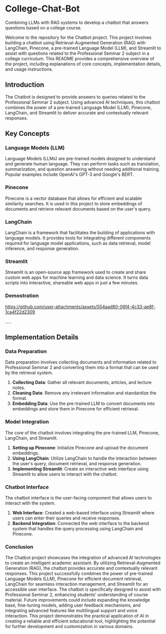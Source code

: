 # College-Chat-Bot
Combining LLMs with RAG systems to develop a chatbot that answers questions based on a college course.

Welcome to the repository for the Chatbot project. This project involves building a chatbot using Retrieval-Augmented Generation (RAG) with LangChain, Pinecone, a pre-trained Language Model (LLM), and Streamlit to assist with questions related to the Professional Seminar 2 subject in a college curriculum. This README provides a comprehensive overview of the project, including explanations of core concepts, implementation details, and usage instructions.


## Introduction

The Chatbot is designed to provide answers to queries related to the Professional Seminar 2 subject. Using advanced AI techniques, this chatbot combines the power of a pre-trained Language Model (LLM), Pinecone, LangChain, and Streamlit to deliver accurate and contextually relevant responses.

## Key Concepts

### Language Models (LLM)

Language Models (LLMs) are pre-trained models designed to understand and generate human language. They can perform tasks such as translation, summarization, and question answering without needing additional training. Popular examples include OpenAI's GPT-3 and Google's BERT.

### Pinecone

Pinecone is a vector database that allows for efficient and scalable similarity searches. It is used in this project to store embeddings of documents and retrieve relevant documents based on the user's query.

### LangChain

LangChain is a framework that facilitates the building of applications with language models. It provides tools for integrating different components required for language model applications, such as data retrieval, model inference, and response generation.

### Streamlit

Streamlit is an open-source app framework used to create and share custom web apps for machine learning and data science. It turns data scripts into interactive, shareable web apps in just a few minutes.

### Demostration

https://github.com/user-attachments/assets/554aad80-06f4-4c33-ae8f-1ca4f22d2309

.....

## Implementation Details

### Data Preparation

Data preparation involves collecting documents and information related to Professional Seminar 2 and converting them into a format that can be used by the retrieval system.

1. **Collecting Data**: Gather all relevant documents, articles, and lecture notes.
2. **Cleaning Data**: Remove any irrelevant information and standardize the format.
3. **Embedding Data**: Use the pre-trained LLM to convert documents into embeddings and store them in Pinecone for efficient retrieval.

### Model Integration

The core of the chatbot involves integrating the pre-trained LLM, Pinecone, LangChain, and Streamlit.

1. **Setting up Pinecone**: Initialize Pinecone and upload the document embeddings.
2. **Using LangChain**: Utilize LangChain to handle the interaction between the user's query, document retrieval, and response generation.
4. **Implementing Streamlit**: Create an interactive web interface using Streamlit to allow users to interact with the chatbot.

### Chatbot Interface

The chatbot interface is the user-facing component that allows users to interact with the system.

1. **Web Interface**: Created a web-based interface using Streamlit where users can enter their queries and receive responses.
2. **Backend Integration**: Connected the web interface to the backend system that handles the query processing using LangChain and Pinecone.


### Conclusion

The Chatbot project showcases the integration of advanced AI technologies to create an intelligent academic assistant. By utilizing Retrieval-Augmented Generation (RAG), the chatbot provides accurate and contextually relevant responses. This project successfully combines the power of pre-trained Language Models (LLM), Pinecone for efficient document retrieval, LangChain for seamless interaction management, and Streamlit for an accessible user interface. The chatbot is specifically designed to assist with Professional Seminar 2, enhancing students' understanding of course material. Future improvements could include expanding the knowledge base, fine-tuning models, adding user feedback mechanisms, and integrating advanced features like multilingual support and voice interaction. This project demonstrates the practical application of AI in creating a reliable and efficient educational tool, highlighting the potential for further development and customization in various domains.
